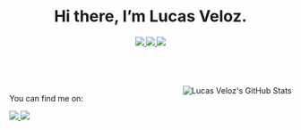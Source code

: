 <h1 align="center"> Hi there, I’m Lucas Veloz. </h1>

<h4 align="center">
  <a href="https://www.linkedin.com/in/LucasVeloz" target="_blank" style="background-color:none">
    <img src="https://img.shields.io/badge/Stack-ReactNative-informational?style=flat&logo=react&logoColor=white&color=ff0066" />
  </a> 
  <a href="https://www.linkedin.com/in/LucasVeloz" target="_blank">
    <img src="https://img.shields.io/badge/Stack-React.JS-informational?style=flat&logo=react&logoColor=white&color=ff0066" />
  </a> 
  <a href="https://www.linkedin.com/in/LucasVeloz" target="_blank">
    <img src="https://img.shields.io/badge/Stack-NodeJS-informational?style=flat&logo=ts-node&logoColor=white&color=ff0066" />
  </a>  
</h4>

<br />
<br />
<br />
<img align="right" src="https://github-readme-stats.vercel.app/api?username=LucasVeloz&show_icons=true&line_height=27&count_private=true&title_color=ffffff&text_color=c9cacc&icon_color=f9f9f9&bg_color=1d1f21" alt="Lucas Veloz's GitHub Stats" />

You can find me on: 
<br />
<div> 
  <a href="https://www.instagram.com/lucasveloz.dev/" target="_blank">
    <img src="https://img.shields.io/badge/-Instagram-ff0066?style=for-the-badge&logo=instagram&logoColor=white" />
  </a>
  <a href="https://www.linkedin.com/in/LucasVeloz" target="_blank">
    <img src="https://img.shields.io/badge/-LinkedIn-ff0066?style=for-the-badge&logo=linkedin&logoColor=white" />
  </a> 
</div>

